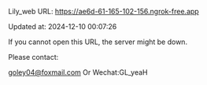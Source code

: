 Lily_web URL: https://ae6d-61-165-102-156.ngrok-free.app

Updated at: 2024-12-10 00:07:26

If you cannot open this URL, the server might be down.

Please contact: 

goley04@foxmail.com Or Wechat:GL_yeaH
